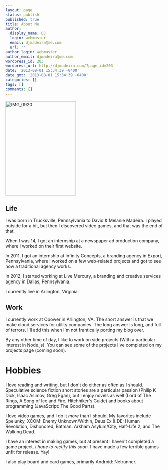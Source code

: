 ```yaml
---
layout: page
status: publish
published: true
title: About Me
author:
  display_name: DJ
  login: webmaster
  email: djmadeira@me.com
  url: ''
author_login: webmaster
author_email: djmadeira@me.com
wordpress_id: 203
wordpress_url: http://djmadeira.com/?page_id=203
date: '2013-08-01 15:34:39 -0400'
date_gmt: '2013-08-01 15:34:39 -0400'
categories: []
tags: []
comments: []
---
```

<img src="http://djmadeira.com/wp-content/uploads/2013/08/IMG_0920-225x300.jpg" alt="IMG_0920" width="225" height="300" class="alignright size-medium wp-image-600" />

## Life
I was born in Trucksville, Pennsylvania to David &amp; Melanie Madeira. I played outside for a bit, but then I discovered video games, and that was the end of that.

When I was 14, I got an internship at a newspaper ad production company, where I worked on their first website.

In 2011, I got an internship at Infinity Concepts, a branding agency in Export, Pennsylvania, where I worked on a few web-related projects and got to see how a traditional agency works.

In 2012, I started working at Live Mercury, a branding and creative services agency in Dallas, Pennsylvania.

I currently live in Arlington, Virginia.

## Work

I currently work at Opower in Arlington, VA. The short answer is that we make cloud services for utility companies. The long answer is long, and full of terrors. I'll add this when I'm not frantically porting my blog over.

By any other time of day, I like to work on side projects (With a particular interest in Node.js). You can see some of the projects I've completed on my projects page (coming soon).

# Hobbies

I love reading and writing, but I don't do either as often as I should. Speculative science fiction short stories are a particular passion (Philip K Dick, Isaac Asimov, Greg Egan), but I enjoy novels as well (Lord of The Rings, A Song of Ice and Fire, Hitchhiker's Guide) and books about programming (JavaScript: The Good Parts).

I love video games, and I do it *more* than I should. My favorites include Spelunky, XCOM: Enemy Unknown/Within, Deus Ex & DE: Human Revolution, Dishonored, Batman: Arkham Asylum/City, Half-Life 2, and The Walking Dead.

I have an interest in making games, but at present I haven't completed a game project. *I hope to rectify this soon.* I have made a few terrible games unfit for release. Yay!

I also play board and card games, primarily Android: Netrunner.
